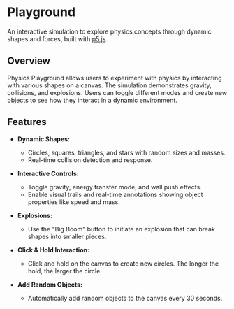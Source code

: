 # **Playground**

An interactive simulation to explore physics concepts through dynamic shapes and forces, built with [p5.js](https://p5js.org/).

## **Overview**

Physics Playground allows users to experiment with physics by interacting with various shapes on a canvas. The simulation demonstrates gravity, collisions, and explosions. Users can toggle different modes and create new objects to see how they interact in a dynamic environment.

## **Features**

- **Dynamic Shapes:**
  - Circles, squares, triangles, and stars with random sizes and masses.
  - Real-time collision detection and response.
  
- **Interactive Controls:**
  - Toggle gravity, energy transfer mode, and wall push effects.
  - Enable visual trails and real-time annotations showing object properties like speed and mass.
  
- **Explosions:**
  - Use the "Big Boom" button to initiate an explosion that can break shapes into smaller pieces.
  
- **Click & Hold Interaction:**
  - Click and hold on the canvas to create new circles. The longer the hold, the larger the circle.

- **Add Random Objects:**
  - Automatically add random objects to the canvas every 30 seconds.
